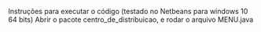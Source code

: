 Instruções para executar o código (testado no Netbeans para windows 10 64 bits)
Abrir o pacote centro_de_distribuicao, e rodar o arquivo MENU.java